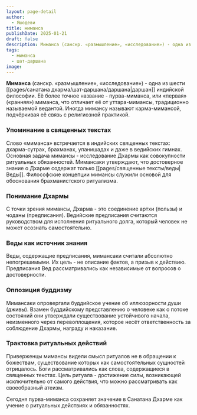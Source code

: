```yaml
---
layout: page-detail
author:
  - Яшодеви
title: миманса
publishDate: 2025-01-21
draft: false
description: Миманса (санскр. «размышление», «исследование») - одна из шести даршан индийской философии. Её более точное название - пурва-миманса, или «первая» («ранняя») миманса, что отличает её от уттара-мимансы, традиционно называемой ведантой. Иногда мимансу называют карма-мимансой, подчёркивая её связь с религиозной практикой.
tags:
  - миманса
  - шат-даршана
image:
---
```

**Миманса** (санскр. «размышление», «исследование») - одна из шести [[pages/санатана дхарма/шат-даршана/даршана|даршан]] индийской философии. Её более точное название - пурва-миманса, или «первая» («ранняя») миманса, что отличает её от уттара-мимансы, традиционно называемой ведантой. Иногда мимансу называют карма-мимансой, подчёркивая её связь с религиозной практикой.
### Упоминание в священных текстах  

Слово «миманса» встречается в индийских священных текстах: дхарма-сутрах, брахманах, упанишадах и даже в ведийских гимнах. Основная задача мимансы - исследование Дхармы как совокупности ритуальных обязанностей. Мимансаки утверждают, что достоверное знание о Дхарме содержат только [[pages/священные тексты/веды|Веды]]. Философские концепции мимансы служили основой для обоснования брахманистского ритуализма.

### Понимание Дхармы  

С точки зрения мимансы, Дхарма - это соединение артхи (пользы) и чоданы (предписания). Ведийские предписания считаются руководством для исполнения ритуального долга, который человек не может осознать самостоятельно.

### Веды как источник знания  

Веды, содержащие предписания, мимансаки считали абсолютно непогрешимыми. Их цель - не описание фактов, а призыв к действию. Предписания Вед рассматривались как независимые от вопросов о достоверности.

### Оппозиция буддизму  

Мимансаки опровергали буддийское учение об иллюзорности души (дживы). Взамен буддийскому представлению о человеке как о потоке состояний они утверждали существование устойчивого начала, неизменного через перевоплощения, которое несёт ответственность за соблюдение Дхармы, награду и наказание.

### Трактовка ритуальных действий  

Приверженцы мимансы видели смысл ритуалов не в обращении к божествам, существование которых как самостоятельных сущностей отрицалось. Боги рассматривались как слова, содержащиеся в священных текстах. Цель ритуала - достижение силы, возникающей исключительно от самого действия, что можно рассматривать как своеобразный атеизм.

Сегодня пурва-миманса сохраняет значение в Санатана Дхарме как учение о ритуальных действиях и обязанностях.